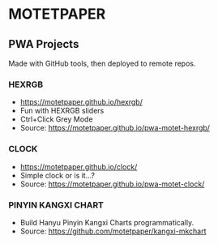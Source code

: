 # MOTETPAPER

## PWA Projects
Made with GitHub tools, then deployed to remote repos.

### HEXRGB
  * https://motetpaper.github.io/hexrgb/ 
  * Fun with HEXRGB sliders
  * Ctrl+Click Grey Mode
  * Source: https://motetpaper.github.io/pwa-motet-hexrgb/
  
### CLOCK
  * https://motetpaper.github.io/clock/ 
  * Simple clock or is it...?
  * Source: https://motetpaper.github.io/pwa-motet-clock/

### PINYIN KANGXI CHART
  + Build Hanyu Pinyin Kangxi Charts programmatically.
  + Source: https://github.com/motetpaper/kangxi-mkchart

<!--
**motetpaper/motetpaper** is a ✨ _special_ ✨ repository because its `README.md` (this file) appears on your GitHub profile.

Here are some ideas to get you started:

- 🔭 I’m currently working on ...
- 🌱 I’m currently learning ...
- 👯 I’m looking to collaborate on ...
- 🤔 I’m looking for help with ...
- 💬 Ask me about ...
- 📫 How to reach me: ...
- 😄 Pronouns: ...
- ⚡ Fun fact: ...
-->
